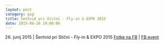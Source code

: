 ```yaml
---
layout: post
category: gig
title: Šentvid pri Stični - Fly-in & EXPO 2015
date: 2015-06-26 19:00:00
---
```


26. junij 2015 | Šentvid pri Stični - Fly-in & EXPO 2015 [Fotke na FB](https://www.facebook.com/media/set/?set=a.854104317960805.1073741829.165216820182895&type=3) | [FB event](https://www.facebook.com/events/447772538718657/)